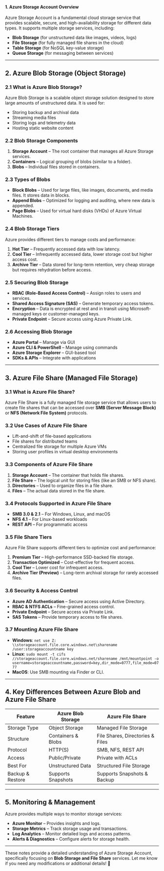 
#### **1. Azure Storage Account Overview**  
Azure Storage Account is a fundamental cloud storage service that provides scalable, secure, and high-availability storage for different data types. It supports multiple storage services, including:  
- **Blob Storage** (for unstructured data like images, videos, logs)  
- **File Storage** (for fully managed file shares in the cloud)  
- **Table Storage** (for NoSQL key-value storage)  
- **Queue Storage** (for messaging between services)  

---

## **2. Azure Blob Storage (Object Storage)**  

### **2.1 What is Azure Blob Storage?**  
Azure Blob Storage is a scalable object storage solution designed to store large amounts of unstructured data. It is used for:  
- Storing backup and archival data  
- Streaming media files  
- Storing logs and telemetry data  
- Hosting static website content  

### **2.2 Blob Storage Components**  
1. **Storage Account** – The root container that manages all Azure Storage services.  
2. **Containers** – Logical grouping of blobs (similar to a folder).  
3. **Blobs** – Individual files stored in containers.  

### **2.3 Types of Blobs**  
- **Block Blobs** – Used for large files, like images, documents, and media files. It stores data in blocks.  
- **Append Blobs** – Optimized for logging and auditing, where new data is appended.  
- **Page Blobs** – Used for virtual hard disks (VHDs) of Azure Virtual Machines.  

### **2.4 Blob Storage Tiers**  
Azure provides different tiers to manage costs and performance:  
1. **Hot Tier** – Frequently accessed data with low latency.  
2. **Cool Tier** – Infrequently accessed data, lower storage cost but higher access cost.  
3. **Archive Tier** – Data stored for long-term retention, very cheap storage but requires rehydration before access.  

### **2.5 Securing Blob Storage**  
- **RBAC (Role-Based Access Control)** – Assign roles to users and services.  
- **Shared Access Signature (SAS)** – Generate temporary access tokens.  
- **Encryption** – Data is encrypted at rest and in transit using Microsoft-managed keys or customer-managed keys.  
- **Private Endpoint** – Secure access using Azure Private Link.  

### **2.6 Accessing Blob Storage**  
- **Azure Portal** – Manage via GUI  
- **Azure CLI & PowerShell** – Manage using commands  
- **Azure Storage Explorer** – GUI-based tool  
- **SDKs & APIs** – Integrate with applications  

---

## **3. Azure File Share (Managed File Storage)**  

### **3.1 What is Azure File Share?**  
Azure File Share is a fully managed file storage service that allows users to create file shares that can be accessed over **SMB (Server Message Block)** or **NFS (Network File System)** protocols.  

### **3.2 Use Cases of Azure File Share**  
- Lift-and-shift of file-based applications  
- File shares for distributed teams  
- Centralized file storage for multiple Azure VMs  
- Storing user profiles in virtual desktop environments  

### **3.3 Components of Azure File Share**  
1. **Storage Account** – The container that holds file shares.  
2. **File Share** – The logical unit for storing files (like an SMB or NFS share).  
3. **Directories** – Used to organize files in a file share.  
4. **Files** – The actual data stored in the file share.  

### **3.4 Protocols Supported in Azure File Share**  
- **SMB 3.0 & 2.1** – For Windows, Linux, and macOS  
- **NFS 4.1** – For Linux-based workloads  
- **REST API** – For programmatic access  

### **3.5 File Share Tiers**  
Azure File Share supports different tiers to optimize cost and performance:  
1. **Premium Tier** – High-performance SSD-backed file storage.  
2. **Transaction Optimized** – Cost-effective for frequent access.  
3. **Cool Tier** – Lower cost for infrequent access.  
4. **Archive Tier (Preview)** – Long-term archival storage for rarely accessed files.  

### **3.6 Security & Access Control**  
- **Azure AD Authentication** – Secure access using Active Directory.  
- **RBAC & NTFS ACLs** – Fine-grained access control.  
- **Private Endpoint** – Secure access via Private Link.  
- **SAS Tokens** – Provide temporary access to file shares.  

### **3.7 Mounting Azure File Share**  
- **Windows**: `net use Z: \\storageaccount.file.core.windows.net\sharename /user:storageaccountname key`  
- **Linux**: `sudo mount -t cifs //storageaccount.file.core.windows.net/sharename /mnt/mountpoint -o username=storageaccountname,password=key,dir_mode=0777,file_mode=0777`  
- **MacOS**: Use SMB mounting via Finder or CLI.  

---

## **4. Key Differences Between Azure Blob and Azure File Share**  

| Feature | Azure Blob Storage | Azure File Share |
|---------|-------------------|------------------|
| Storage Type | Object Storage | Managed File Storage |
| Structure | Containers & Blobs | File Shares, Directories & Files |
| Protocol | HTTP(S) | SMB, NFS, REST API |
| Access | Public/Private | Private with ACLs |
| Best For | Unstructured Data | Structured File Storage |
| Backup & Restore | Supports Snapshots | Supports Snapshots & Backup |

---

## **5. Monitoring & Management**  
Azure provides multiple ways to monitor storage services:  
- **Azure Monitor** – Provides insights and logs.  
- **Storage Metrics** – Track storage usage and transactions.  
- **Log Analytics** – Monitor detailed logs and access patterns.  
- **Alerts & Diagnostics** – Configure alerts for storage health.  

---

These notes provide a detailed understanding of Azure Storage Account, specifically focusing on **Blob Storage and File Share** services. Let me know if you need any modifications or additional details! 🚀